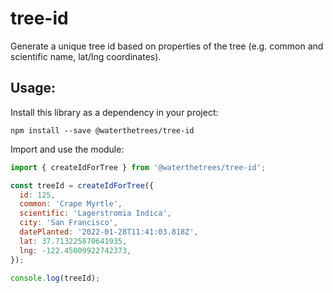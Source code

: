 # tree-id
Generate a unique tree id based on properties of the tree (e.g. common and scientific name, lat/lng coordinates).

## Usage:

Install this library as a dependency in your project:

```shell
npm install --save @waterthetrees/tree-id
```

Import and use the module:

```js
import { createIdForTree } from '@waterthetrees/tree-id';

const treeId = createIdForTree({
  id: 125,
  common: 'Crape Myrtle',
  scientific: 'Lagerstromia Indica',
  city: 'San Francisco',
  datePlanted: '2022-01-28T11:41:03.818Z',
  lat: 37.713225870641935,
  lng: -122.45009922742373,
});

console.log(treeId);
```
